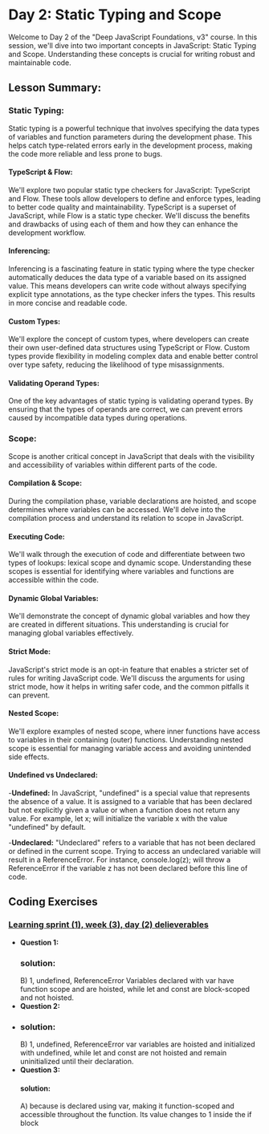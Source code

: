 # Day 2: Static Typing and Scope

Welcome to Day 2 of the "Deep JavaScript Foundations, v3" course. In this session, we'll dive into two important concepts in JavaScript: Static Typing and Scope. Understanding these concepts is crucial for writing robust and maintainable code.

## Lesson Summary:

### Static Typing:

Static typing is a powerful technique that involves specifying the data types of variables and function parameters during the development phase.
This helps catch type-related errors early in the development process, making the code more reliable and less prone to bugs.

#### TypeScript & Flow:

We'll explore two popular static type checkers for JavaScript: TypeScript and Flow.
These tools allow developers to define and enforce types,
leading to better code quality and maintainability.
TypeScript is a superset of JavaScript, while Flow is a static type checker. We'll discuss the benefits and drawbacks of using each of them and how they can enhance the development workflow.

#### Inferencing:

Inferencing is a fascinating feature in static typing where the type checker automatically deduces the data type of a variable based on its assigned value. This means developers can write code without always specifying explicit type annotations, as the type checker infers the types. This results in more concise and readable code.

#### Custom Types:

We'll explore the concept of custom types, where developers can create their own user-defined data structures using TypeScript or Flow. Custom types provide flexibility in modeling complex data and enable better control over type safety, reducing the likelihood of type misassignments.

#### Validating Operand Types:

One of the key advantages of static typing is validating operand types. By ensuring that the types of operands are correct, we can prevent errors caused by incompatible data types during operations.

### Scope:

Scope is another critical concept in JavaScript that deals with the visibility and accessibility of variables within different parts of the code.

#### Compilation & Scope:

During the compilation phase, variable declarations are hoisted, and scope determines where variables can be accessed. We'll delve into the compilation process and understand its relation to scope in JavaScript.

#### Executing Code:

We'll walk through the execution of code and differentiate between two types of lookups: lexical scope and dynamic scope. Understanding these scopes is essential for identifying where variables and functions are accessible within the code.

#### Dynamic Global Variables:

We'll demonstrate the concept of dynamic global variables and how they are created in different situations. This understanding is crucial for managing global variables effectively.

#### Strict Mode:

JavaScript's strict mode is an opt-in feature that enables a stricter set of rules for writing JavaScript code. We'll discuss the arguments for using strict mode, how it helps in writing safer code, and the common pitfalls it can prevent.

#### Nested Scope:

We'll explore examples of nested scope, where inner functions have access to variables in their containing (outer) functions. Understanding nested scope is essential for managing variable access and avoiding unintended side effects.

#### Undefined vs Undeclared:
-**Undefined:** In JavaScript, "undefined" is a special value that represents the absence of a value. It is assigned to a variable that has been declared but not explicitly given a value or when a function does not return any value. For example, let x; will initialize the variable x with the value "undefined" by default.

-**Undeclared:** "Undeclared" refers to a variable that has not been declared or defined in the current scope. Trying to access an undeclared variable will result in a ReferenceError. For instance, console.log(z); will throw a ReferenceError if the variable z has not been declared before this line of code.
## Coding Exercises
### [Learning sprint (1), week (3), day (2) delieverables](https://github.com/orjwan-alrajaby/gsg-expressjs-backend-training-2023/blob/main/learning-sprint-1/week3-day2-tasks/tasks.md)
- **Question 1:**
  ### solution:
  B) 1, undefined, ReferenceError
 Variables declared with var have function scope and are hoisted, while let and const are block-scoped and not hoisted.
- **Question 2:**
- ### solution:
  B) 1, undefined, ReferenceError
  var variables are hoisted and initialized with undefined, while let and const are not hoisted and remain uninitialized until their declaration.
- **Question 3:**
  #### solution:
  A) because is declared using var, making it function-scoped and accessible throughout the function.
   Its value changes to 1 inside the if block



